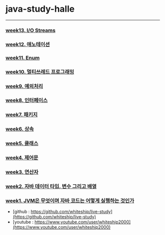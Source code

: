 # java-study-halle

------------

### [week13. I/O Streams](https://github.com/whdkfhr/java-study-halle/blob/main/week13.md)

### [week12. 애노테이션](https://github.com/whdkfhr/java-study-halle/blob/main/week12.md)

### [week11. Enum](https://github.com/whdkfhr/java-study-halle/blob/main/week11.md)

### [week10. 멀티쓰레드 프로그래밍](https://github.com/whdkfhr/java-study-halle/blob/main/week10.md)

### [week9. 예외처리](https://github.com/whdkfhr/java-study-halle/blob/main/week9.md)

### [week8. 인터페이스](https://github.com/whdkfhr/java-study-halle/blob/main/week8.md)

### [week7. 패키지](https://github.com/whdkfhr/java-study-halle/blob/main/week7.md)

### [week6. 상속](https://github.com/whdkfhr/java-study-halle/blob/main/week6.md)

### [week5. 클래스](https://github.com/whdkfhr/java-study-halle/blob/main/week5.md)

### [week4. 제어문](https://github.com/whdkfhr/java-study-halle/edit/main/week4.md)

### [week3. 연산자](https://github.com/whdkfhr/java-study-halle/blob/main/week3.md)

### [week2. 자바 데이터 타입, 변수 그리고 배열](https://github.com/whdkfhr/java-study-halle/blob/main/week2.md)

### [week1. JVM은 무엇이며 자바 코드는 어떻게 실행하는 것인가](https://github.com/whdkfhr/java-study-halle/blob/main/week1.md)


* [github : https://github.com/whiteship/live-study](https://github.com/whiteship/live-study)
* [youtube : https://www.youtube.com/user/whiteship2000](https://www.youtube.com/user/whiteship2000)
